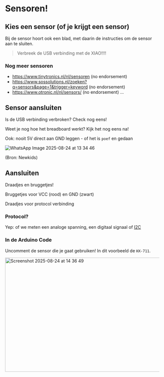 # Sensoren!

## Kies een sensor (of je krijgt een sensor)

Bij de sensor hoort ook een blad, met daarin de instructies om de sensor aan te sluiten.

> Verbreek de USB verbinding met de XIAO!!!!

### Nog meer sensoren

- https://www.tinytronics.nl/nl/sensoren (no endorsement)
- https://www.sossolutions.nl/zoeken?q=sensors&page=1&trigger=keyword (no endorsement)
- https://www.otronic.nl/nl/sensors/ (no endorsement)
...

## Sensor aansluiten

Is de USB verbinding verbroken? Check nog eens!

Weet je nog hoe het breadboard werkt? Kijk het nog eens na!

Ook: nooit 5V direct aan GND leggen - of het is `poef` en gedaan

![WhatsApp Image 2025-08-24 at 13 34 46](https://github.com/user-attachments/assets/de35acdf-5458-4c57-96e1-f1215c7656e1)

(Bron: Newkids)

## Aansluiten

Draadjes en bruggetjes!

Bruggetjes voor VCC (rood) en GND (zwart)

Draadjes voor protocol verbinding

### Protocol?

Yep: of we meten een analoge spanning, een digitaal signaal of [I2C](https://nl.wikipedia.org/wiki/I²C-bus)

### In de Arduino Code

Uncomment de sensor die je gaat gebruiken! In dit voorbeeld de `HX-711`.

<img width="715" height="372" alt="Screenshot 2025-08-24 at 14 36 49" src="https://github.com/user-attachments/assets/cb715f19-a4ab-4654-8223-7159a35162dd" />
